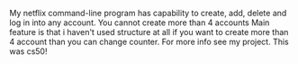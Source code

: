 My netflix command-line program has capability to create, add, delete and log in into any account. 
You cannot create more than 4 accounts
Main feature is that i haven't used structure at all
if you want to create more than 4 account than you can change counter. For more info see my project.
This was cs50!